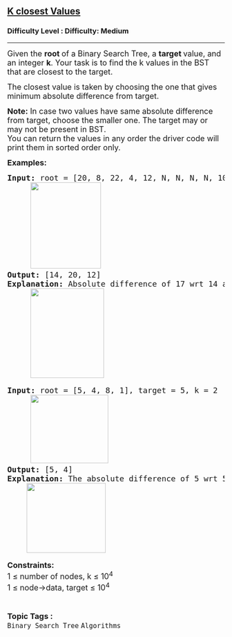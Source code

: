 <h2><a href="https://www.geeksforgeeks.org/problems/k-closest-values/1?_gl=1*7ythqu*_up*MQ..&gclid=CjwKCAjwu9fHBhAWEiwAzGRC_wbevrjDr3eAq6rjou6Ev2VguRMkzezSVPN1x_J-6xjUQr5bbgvauRoCp1wQAvD_BwE&gbraid=0AAAAAC9yBkAmvjnEcorH6bZ09NxdTqBGF">K closest Values</a></h2><h3>Difficulty Level : Difficulty: Medium</h3><hr><div class="problems_problem_content__Xm_eO"><p><span style="font-size: 18px;">Given the </span><strong style="font-size: 18px;">root </strong><span style="font-size: 18px;">of a Binary Search Tree, a <strong>target </strong>value, and an integer <strong>k</strong>. Your task is to find the k values in the BST that are closest to the target.</span></p>
<p><span style="font-size: 18px;">The closest value is taken by choosing the one that gives minimum absolute difference from target.</span></p>
<p><span style="font-size: 18px;"><strong>Note:</strong> In case two values have same absolute difference from target, choose the smaller one. The target may or may not be present in BST.<br>You can return the values in any order the driver code will print them in sorted order only.</span></p>
<p><span style="font-size: 18px;"><strong>Examples:</strong></span></p>
<pre><span style="font-size: 18px;"><strong>Input: </strong>root = [20, 8, 22, 4, 12, N, N, N, N, 10, 14], target = 17, k = 3<br>     <img src="https://media.geeksforgeeks.org/img-practice/prod/addEditProblem/problem_desc/Web/Other/blobid0_1760340287.jpg" width="163" height="199">
<strong>Output: </strong>[14, 20, 12]<br><strong>Explanation:</strong> Absolute difference of 17 wrt 14 and 20 is 3 and 3, but we choose the smaller value in case of same absolute difference. So, 14 coes first and then 20. Then, 12 and 22 have same absolute difference, i.e., 5 from 17. But we choose the smaller value, i.e., 12.<br>     <img src="https://media.geeksforgeeks.org/img-practice/prod/addEditProblem/problem_desc/Web/Other/blobid1_1760346492.jpg" width="170" height="207"></span></pre>
<pre><span style="font-size: 18px;"><strong>Input: </strong>root = [5, 4, 8, 1], target = 5, k = 2<br>     <img src="https://media.geeksforgeeks.org/img-practice/prod/addEditProblem/problem_desc/Web/Other/blobid3_1760346735.jpg" width="180" height="158"><br><strong>Output: </strong>[5, 4]<br><strong>Explanation:</strong> </span><span style="font-size: 18px;">The absolute difference of 5 wrt 5 is 0, and for 4, the absolute difference is 1.</span><span style="font-size: 14pt;"><br> &nbsp; &nbsp;<img src="https://media.geeksforgeeks.org/img-practice/prod/addEditProblem/problem_desc/Web/Other/blobid4_1760346747.jpg" width="183" height="161"></span></pre>
<p><span style="font-size: 18px;"><strong>Constraints:</strong><br>1 ≤ number of nodes, k ≤ 10<sup>4</sup><sup><br></sup></span><span style="font-size: 18px;">1 ≤ node-&gt;data, target ≤ 10<sup>4</sup></span></p></div><br><p><span style=font-size:18px><strong>Topic Tags : </strong><br><code>Binary Search Tree</code>&nbsp;<code>Algorithms</code>&nbsp;